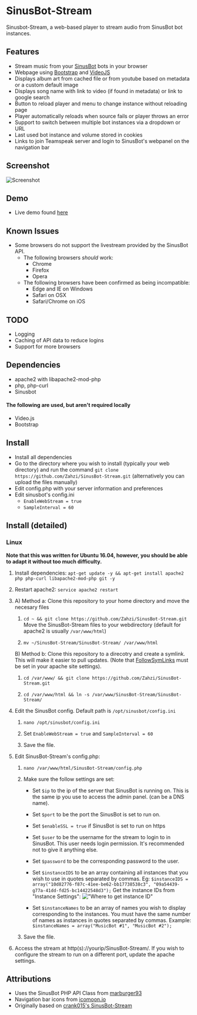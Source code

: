 # SinusBot-Stream
Sinusbot-Stream, a web-based player to stream audio from SinusBot bot instances.

## Features
- Stream music from your [SinusBot](https://www.sinusbot.com) bots in your browser
- Webpage using [Bootstrap](https://getbootstrap.com/) and [VideoJS](http://videojs.com/)
- Displays album art from cached file or from youtube based on metadata or a custom default image
- Displays song name with link to video (if found in metadata) or link to google search
- Button to reload player and menu to change instance without reloading page
- Player automatically reloads when source fails or player throws an error
- Support to switch between multiple bot instances via a dropdown or URL
- Last used bot instance and volume stored in cookies
- Links to join Teamspeak server and login to SinusBot's webpanel on the navigation bar

## Screenshot
![Screenshot](https://www.zahzi.us/screenshots/1486175139.png)


## Demo
- Live demo found [here](https://sinusbot.zahzi.us/SinusBot-Stream/)


## Known Issues
- Some browsers do not support the livestream provided by the SinusBot API. 
    - The following browsers *should* work:
        - Chrome
        - Firefox
        - Opera
    - The following browsers have been confirmed as being incompatible:
        - Edge and IE on Windows
        - Safari on OSX
        - Safari/Chrome on iOS

## TODO
- Logging
- Caching of API data to reduce logins
- Support for more browsers

## Dependencies
- apache2 with libapache2-mod-php
- php, php-curl
- Sinusbot

#### The following are used, but aren't required locally
- Video.js
- Bootstrap


## Install
- Install all dependencies
- Go to the directory where you wish to install (typically your web directory) and run the command ```git clone https://github.com/Zahzi/SinusBot-Stream.git``` (alternatively you can upload the files manually)
- Edit config.php with your server information and preferences
- Edit sinusbot's config.ini 
    - ```EnableWebStream = true```
    - ```SampleInterval = 60```
    
## Install (detailed)
### Linux
**Note that this was written for Ubuntu 16.04, however, you should be able to adapt it without too much difficulty.**

1. Install dependencies: ```apt-get update -y && apt-get install apache2 php php-curl libapache2-mod-php git -y```

2. Restart apache2: ```service apache2 restart```

3. 
	A) Method a: Clone this repository to your home directory and move the necesary files
    
	1. ```cd ~ && git clone https://github.com/Zahzi/SinusBot-Stream.git```
Move the SinusBot-Stream files to your webdirectory (default for apache2 is usually ```/var/www/html```)

	2. ```mv ~/SinusBot-Stream/SinusBot-Stream/ /var/www/html```

	B) Method b: Clone this repository to a direcotry and create a symlink. This will make it easier to pull updates. (Note that [FollowSymLinks](http://superuser.com/questions/244245/how-do-i-get-apache-to-follow-symlinks) must be set in your apache site settings).
    
	1. ```cd /var/www/ && git clone https://github.com/Zahzi/SinusBot-Stream.git```

	2. ```cd /var/www/html && ln -s /var/www/SinusBot-Stream/SinusBot-Stream/```

4. Edit the SinusBot config. Default path is ```/opt/sinusbot/config.ini```
    
   1.  ```nano /opt/sinusbot/config.ini```
   
   2. Set ```EnableWebStream = true``` and ```SampleInterval = 60```
    
    3. Save the file.

5. Edit SinusBot-Stream's config.php:
	1. ```nano /var/www/html/SinusBot-Stream/config.php```
     
    2. Make sure the follow settings are set:
		* Set ```$ip``` to the ip of the server that SinusBot is running on. This is the same ip you use to access the admin panel. (can be a DNS name).

		* Set ```$port``` to be the port the SinusBot is set to run on.

		* Set ```$enableSSL = true``` if SinusBot is set to run on https

		* Set ```$user``` to be the username for the stream to login to in
SinusBot. This user needs login permission. It's recommended not to give it anything else.

		* Set ```$password``` to be the corresponding password to the user.

		* Set ```$instanceIDS``` to be an array containing all instances that you wish to use in quotes separated by commas. Eg: ```$instanceIDS = array("10d82776-f87c-41ee-be62-bb17738538c3", "09a54439-g77a-41dd-fd25-bc14422548d3");``` Get the instance IDs from "Instance Settings": !["Where to get instance ID"](https://www.zahzi.us/screenshots/1486179273.png)
	
		* Set ```$instanceNames``` to be an array of names you wish to display corresponding to the instances. You must have the same number of names as instances in quotes separated by commas. Example: ```$instanceNames = array("MusicBot #1", "MusicBot #2");```

	3. Save the file.

6. Access the stream at http(s)://yourip/SinusBot-Stream/. If you wish to configure the stream to run on a different port, update the apache settings.


## Attributions
- Uses the SinusBot PHP API Class from [marburger93](https://github.com/marburger93/SinusBot-API-PHP-Class)
- Navigation bar icons from [icomoon.io](https://icomoon.io/)
- Originally based on [crank015's SinusBot-Stream](https://github.com/crank015/SinusBot-Stream/)
